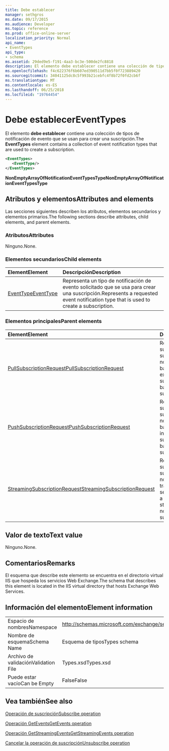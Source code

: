 ```yaml
---
title: Debe establecer
manager: sethgros
ms.date: 09/17/2015
ms.audience: Developer
ms.topic: reference
ms.prod: office-online-server
localization_priority: Normal
api_name:
- EventTypes
api_type:
- schema
ms.assetid: 29ded9e5-f191-4aa3-bc3e-500de2fc8818
description: El elemento debe establecer contiene una colección de tipos de notificación de evento que se usan para crear una suscripción.
ms.openlocfilehash: f4c622376f6b607ed390511d7bb5f0f723889420
ms.sourcegitcommit: 34041125dc8c5f993b21cebfc4f8b72f0fd2cb6f
ms.translationtype: MT
ms.contentlocale: es-ES
ms.lasthandoff: 06/25/2018
ms.locfileid: "19764454"
---
```

# <a name="eventtypes"></a><span data-ttu-id="06c8a-103">Debe establecer</span><span class="sxs-lookup"><span data-stu-id="06c8a-103">EventTypes</span></span>

<span data-ttu-id="06c8a-104">El elemento **debe establecer** contiene una colección de tipos de notificación de evento que se usan para crear una suscripción.</span><span class="sxs-lookup"><span data-stu-id="06c8a-104">The **EventTypes** element contains a collection of event notification types that are used to create a subscription.</span></span> 
  
```xml
<EventTypes>
   <EventType/>
</EventTypes>
```

 <span data-ttu-id="06c8a-105">**NonEmptyArrayOfNotificationEventTypesType**</span><span class="sxs-lookup"><span data-stu-id="06c8a-105">**NonEmptyArrayOfNotificationEventTypesType**</span></span>
## <a name="attributes-and-elements"></a><span data-ttu-id="06c8a-106">Atributos y elementos</span><span class="sxs-lookup"><span data-stu-id="06c8a-106">Attributes and elements</span></span>

<span data-ttu-id="06c8a-107">Las secciones siguientes describen los atributos, elementos secundarios y elementos primarios.</span><span class="sxs-lookup"><span data-stu-id="06c8a-107">The following sections describe attributes, child elements, and parent elements.</span></span>
  
### <a name="attributes"></a><span data-ttu-id="06c8a-108">Atributos</span><span class="sxs-lookup"><span data-stu-id="06c8a-108">Attributes</span></span>

<span data-ttu-id="06c8a-109">Ninguno.</span><span class="sxs-lookup"><span data-stu-id="06c8a-109">None.</span></span>
  
### <a name="child-elements"></a><span data-ttu-id="06c8a-110">Elementos secundarios</span><span class="sxs-lookup"><span data-stu-id="06c8a-110">Child elements</span></span>

|<span data-ttu-id="06c8a-111">**Element**</span><span class="sxs-lookup"><span data-stu-id="06c8a-111">**Element**</span></span>|<span data-ttu-id="06c8a-112">**Descripción**</span><span class="sxs-lookup"><span data-stu-id="06c8a-112">**Description**</span></span>|
|:-----|:-----|
|[<span data-ttu-id="06c8a-113">EventType</span><span class="sxs-lookup"><span data-stu-id="06c8a-113">EventType</span></span>](eventtype.md) <br/> |<span data-ttu-id="06c8a-114">Representa un tipo de notificación de evento solicitado que se usa para crear una suscripción.</span><span class="sxs-lookup"><span data-stu-id="06c8a-114">Represents a requested event notification type that is used to create a subscription.</span></span>  <br/> |
   
### <a name="parent-elements"></a><span data-ttu-id="06c8a-115">Elementos principales</span><span class="sxs-lookup"><span data-stu-id="06c8a-115">Parent elements</span></span>

|<span data-ttu-id="06c8a-116">**Element**</span><span class="sxs-lookup"><span data-stu-id="06c8a-116">**Element**</span></span>|<span data-ttu-id="06c8a-117">**Descripción**</span><span class="sxs-lookup"><span data-stu-id="06c8a-117">**Description**</span></span>|
|:-----|:-----|
|[<span data-ttu-id="06c8a-118">PullSubscriptionRequest</span><span class="sxs-lookup"><span data-stu-id="06c8a-118">PullSubscriptionRequest</span></span>](pullsubscriptionrequest.md) <br/> |<span data-ttu-id="06c8a-119">Representa una suscripción a una suscripción de notificación de eventos basado en la extracción.</span><span class="sxs-lookup"><span data-stu-id="06c8a-119">Represents a subscription to a pull-based event notification subscription.</span></span>  <br/> |
|[<span data-ttu-id="06c8a-120">PushSubscriptionRequest</span><span class="sxs-lookup"><span data-stu-id="06c8a-120">PushSubscriptionRequest</span></span>](pushsubscriptionrequest.md) <br/> |<span data-ttu-id="06c8a-121">Representa una suscripción a una suscripción de notificación de evento basada en inserción.</span><span class="sxs-lookup"><span data-stu-id="06c8a-121">Represents a subscription to a push-based event notification subscription.</span></span>  <br/> |
|[<span data-ttu-id="06c8a-122">StreamingSubscriptionRequest</span><span class="sxs-lookup"><span data-stu-id="06c8a-122">StreamingSubscriptionRequest</span></span>](streamingsubscriptionrequest.md) <br/> |<span data-ttu-id="06c8a-123">Representa una suscripción a una suscripción de notificación de evento transmisión por secuencias.</span><span class="sxs-lookup"><span data-stu-id="06c8a-123">Represents a subscription to a streaming event notification subscription.</span></span>  <br/> |
   
## <a name="text-value"></a><span data-ttu-id="06c8a-124">Valor de texto</span><span class="sxs-lookup"><span data-stu-id="06c8a-124">Text value</span></span>

<span data-ttu-id="06c8a-125">Ninguno.</span><span class="sxs-lookup"><span data-stu-id="06c8a-125">None.</span></span>
  
## <a name="remarks"></a><span data-ttu-id="06c8a-126">Comentarios</span><span class="sxs-lookup"><span data-stu-id="06c8a-126">Remarks</span></span>

<span data-ttu-id="06c8a-127">El esquema que describe este elemento se encuentra en el directorio virtual IIS que hospeda los servicios Web Exchange.</span><span class="sxs-lookup"><span data-stu-id="06c8a-127">The schema that describes this element is located in the IIS virtual directory that hosts Exchange Web Services.</span></span>
  
## <a name="element-information"></a><span data-ttu-id="06c8a-128">Información del elemento</span><span class="sxs-lookup"><span data-stu-id="06c8a-128">Element information</span></span>

|||
|:-----|:-----|
|<span data-ttu-id="06c8a-129">Espacio de nombres</span><span class="sxs-lookup"><span data-stu-id="06c8a-129">Namespace</span></span>  <br/> |http://schemas.microsoft.com/exchange/services/2006/types  <br/> |
|<span data-ttu-id="06c8a-130">Nombre de esquema</span><span class="sxs-lookup"><span data-stu-id="06c8a-130">Schema Name</span></span>  <br/> |<span data-ttu-id="06c8a-131">Esquema de tipos</span><span class="sxs-lookup"><span data-stu-id="06c8a-131">Types schema</span></span>  <br/> |
|<span data-ttu-id="06c8a-132">Archivo de validación</span><span class="sxs-lookup"><span data-stu-id="06c8a-132">Validation File</span></span>  <br/> |<span data-ttu-id="06c8a-133">Types.xsd</span><span class="sxs-lookup"><span data-stu-id="06c8a-133">Types.xsd</span></span>  <br/> |
|<span data-ttu-id="06c8a-134">Puede estar vacío</span><span class="sxs-lookup"><span data-stu-id="06c8a-134">Can be Empty</span></span>  <br/> |<span data-ttu-id="06c8a-135">False</span><span class="sxs-lookup"><span data-stu-id="06c8a-135">False</span></span>  <br/> |
   
## <a name="see-also"></a><span data-ttu-id="06c8a-136">Vea también</span><span class="sxs-lookup"><span data-stu-id="06c8a-136">See also</span></span>



[<span data-ttu-id="06c8a-137">Operación de suscripción</span><span class="sxs-lookup"><span data-stu-id="06c8a-137">Subscribe operation</span></span>](subscribe-operation.md)
  
[<span data-ttu-id="06c8a-138">Operación GetEvents</span><span class="sxs-lookup"><span data-stu-id="06c8a-138">GetEvents operation</span></span>](getevents-operation.md)
  
[<span data-ttu-id="06c8a-139">Operación GetStreamingEvents</span><span class="sxs-lookup"><span data-stu-id="06c8a-139">GetStreamingEvents operation</span></span>](getstreamingevents-operation.md)
  
[<span data-ttu-id="06c8a-140">Cancelar la operación de suscripción</span><span class="sxs-lookup"><span data-stu-id="06c8a-140">Unsubscribe operation</span></span>](unsubscribe-operation.md)

